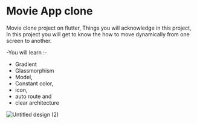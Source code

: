 # Movie App clone

Movie clone project on flutter,
Things you will acknowledge in this project,
In this project you will get to know the how to move dynamically from one screen to another. 

-You will learn :-
- Gradient 
- Glassmorphism
- Model,
- Constant color,
- icon, 
- auto route and
- clear architecture



![Untitled design (2)](https://user-images.githubusercontent.com/57230069/168002728-c1a65671-9942-4821-b0d0-e2968b064221.png)
